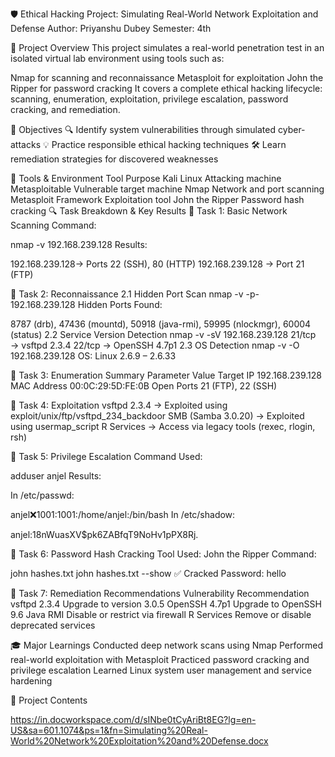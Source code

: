 🛡️ Ethical Hacking Project: Simulating Real-World Network Exploitation and Defense
Author: Priyanshu Dubey 
Semester: 4th

📘 Project Overview
This project simulates a real-world penetration test in an isolated virtual lab environment using tools such as:


Nmap for scanning and reconnaissance
Metasploit for exploitation
John the Ripper for password cracking
It covers a complete ethical hacking lifecycle: scanning, enumeration, exploitation, privilege escalation, password cracking, and remediation.



🎯 Objectives
🔍 Identify system vulnerabilities through simulated cyber-attacks
💡 Practice responsible ethical hacking techniques
🛠️ Learn remediation strategies for discovered weaknesses



🧰 Tools & Environment
Tool	Purpose
Kali Linux	Attacking machine
Metasploitable	Vulnerable target machine
Nmap	Network and port scanning
Metasploit Framework	Exploitation tool
John the Ripper	Password hash cracking
🔍 Task Breakdown & Key Results
🔹 Task 1: Basic Network Scanning
Command:

nmap -v 192.168.239.128
Results:

192.168.239.128→ Ports 22 (SSH), 80 (HTTP)
192.168.239.128 → Port 21 (FTP)



🔹 Task 2: Reconnaissance
2.1 Hidden Port Scan
nmap -v -p- 192.168.239.128
Hidden Ports Found:

8787 (drb), 47436 (mountd), 50918 (java-rmi), 59995 (nlockmgr), 60004 (status)
2.2 Service Version Detection
nmap -v -sV 192.168.239.128
21/tcp → vsftpd 2.3.4
22/tcp → OpenSSH 4.7p1
2.3 OS Detection
nmap -v -O 192.168.239.128
OS: Linux 2.6.9 – 2.6.33



🔹 Task 3: Enumeration Summary
Parameter	Value
Target IP	192.168.239.128
MAC Address	00:0C:29:5D:FE:0B
Open Ports	21 (FTP), 22 (SSH)


🔹 Task 4: Exploitation
vsftpd 2.3.4 → Exploited using exploit/unix/ftp/vsftpd_234_backdoor
SMB (Samba 3.0.20) → Exploited using usermap_script
R Services → Access via legacy tools (rexec, rlogin, rsh)


🔹 Task 5: Privilege Escalation
Command Used:

adduser anjel
Results:

In /etc/passwd:

anjel:x:1001:1001:/home/anjel:/bin/bash
In /etc/shadow:

anjel:$1$8nWuasXV$pk6ZABfqT9NoHv1pPX8Rj.


🔹 Task 6: Password Hash Cracking
Tool Used: John the Ripper
Command:

john hashes.txt
john hashes.txt --show
✅ Cracked Password: hello



🔹 Task 7: Remediation Recommendations
Vulnerability	Recommendation
vsftpd 2.3.4	Upgrade to version 3.0.5
OpenSSH 4.7p1	Upgrade to OpenSSH 9.6
Java RMI	Disable or restrict via firewall
R Services	Remove or disable deprecated services


🎓 Major Learnings
Conducted deep network scans using Nmap
Performed real-world exploitation with Metasploit
Practiced password cracking and privilege escalation
Learned Linux system user management and service hardening




📂 Project Contents 


https://in.docworkspace.com/d/sINbe0tCyAriBt8EG?lg=en-US&sa=601.1074&ps=1&fn=Simulating%20Real-World%20Network%20Exploitation%20and%20Defense.docx